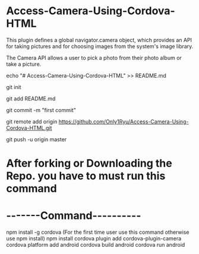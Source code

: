 # Access-Camera-Using-Cordova-HTML
This plugin defines a global navigator.camera object, which provides an API for taking pictures and for choosing images from the system's image library.

The Camera API allows a user to pick a photo from their photo album or take a picture. 

echo "# Access-Camera-Using-Cordova-HTML" >> README.md

git init

git add README.md

git commit -m "first commit"

git remote add origin https://github.com/Only1Ryu/Access-Camera-Using-Cordova-HTML.git

git push -u origin master

# After forking or Downloading the Repo. you have to must run this command
# -------Command----------
 npm install -g cordova (For the first time user use this command otherwise use npm install)
 npm install 
 cordova plugin add cordova-plugin-camera
 cordova platform add android
 cordova build android
 cordova run android 

